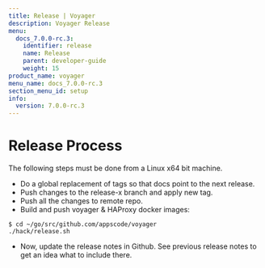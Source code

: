 ```yaml
---
title: Release | Voyager
description: Voyager Release
menu:
  docs_7.0.0-rc.3:
    identifier: release
    name: Release
    parent: developer-guide
    weight: 15
product_name: voyager
menu_name: docs_7.0.0-rc.3
section_menu_id: setup
info:
  version: 7.0.0-rc.3
---
```


# Release Process

The following steps must be done from a Linux x64 bit machine.

- Do a global replacement of tags so that docs point to the next release.
- Push changes to the release-x branch and apply new tag.
- Push all the changes to remote repo.
- Build and push voyager & HAProxy docker images:

```console
$ cd ~/go/src/github.com/appscode/voyager
./hack/release.sh
```

- Now, update the release notes in Github. See previous release notes to get an idea what to include there.
